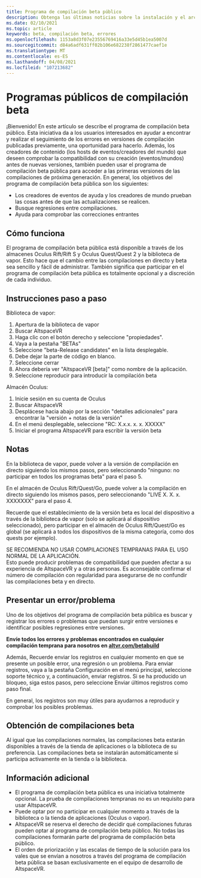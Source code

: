 ```yaml
---
title: Programa de compilación beta público
description: Obtenga las últimas noticias sobre la instalación y el archivado de errores para el programa de compilación de la versión beta de AltspaceVR más reciente.
ms.date: 02/10/2021
ms.topic: article
keywords: beta, compilación beta, errores
ms.openlocfilehash: 1153a8d3f07e23556769416a33e5d45b1ea5007d
ms.sourcegitcommit: d84a6adf631ff02b106e682238f2861477caef1e
ms.translationtype: MT
ms.contentlocale: es-ES
ms.lasthandoff: 04/08/2021
ms.locfileid: "107213682"
---
```

# <a name="public-beta-build-programs"></a>Programas públicos de compilación beta

¡Bienvenido! En este artículo se describe el programa de compilación beta público. Esta iniciativa da a los usuarios interesados en ayudar a encontrar y realizar el seguimiento de los errores en versiones de compilación publicadas previamente, una oportunidad para hacerlo. Además, los creadores de contenido (los hosts de eventos/creadores del mundo) que deseen comprobar la compatibilidad con su creación (eventos/mundos) antes de nuevas versiones, también pueden usar el programa de compilación beta pública para acceder a las primeras versiones de las compilaciones de próxima generación. En general, los objetivos del programa de compilación beta pública son los siguientes: 

* Los creadores de eventos de ayuda y los creadores de mundo prueban las cosas antes de que las actualizaciones se realicen.  
* Busque regresiones entre compilaciones. 
* Ayuda para comprobar las correcciones entrantes 
 
## <a name="how-it-works"></a>Cómo funciona

El programa de compilación beta pública está disponible a través de los almacenes Oculus Rift/Rift S y Oculus Quest/Quest 2 y la biblioteca de vapor. Esto hace que el cambio entre las compilaciones en directo y beta sea sencillo y fácil de administrar. También significa que participar en el programa de compilación beta pública es totalmente opcional y a discreción de cada individuo. 

## <a name="step-by-step-instructions"></a>Instrucciones paso a paso  

Biblioteca de vapor:

1. Apertura de la biblioteca de vapor
2. Buscar AltspaceVR
3. Haga clic con el botón derecho y seleccione "propiedades".
4. Vaya a la pestaña "BETAs"
5. Seleccione "beta-Release candidates" en la lista desplegable.
6. Debe dejar la parte de código en blanco.
7. Seleccione cerrar
8. Ahora debería ver "AltspaceVR [beta]" como nombre de la aplicación.
9. Seleccione reproducir para introducir la compilación beta

Almacén Oculus:

1. Inicie sesión en su cuenta de Oculus
2. Buscar AltspaceVR
3. Desplácese hacia abajo por la sección "detalles adicionales" para encontrar la "versión + notas de la versión"
4. En el menú desplegable, seleccione "RC: X.x.x. x. x. XXXXX"
5. Iniciar el programa AltspaceVR para escribir la versión beta

## <a name="notes"></a>Notas

En la biblioteca de vapor, puede volver a la versión de compilación en directo siguiendo los mismos pasos, pero seleccionando "ninguno: no participar en todos los programas beta" para el paso 5. 

En el almacén de Oculus Rift/Quest/Go, puede volver a la compilación en directo siguiendo los mismos pasos, pero seleccionando "LIVE X. X. x. XXXXXXX" para el paso 4. 

Recuerde que el establecimiento de la versión beta es local del dispositivo a través de la biblioteca de vapor (solo se aplicará al dispositivo seleccionado), pero participar en el almacén de Oculus Rift/Quest/Go es global (se aplicará a todos los dispositivos de la misma categoría, como dos quests por ejemplo). 

SE RECOMIENDA NO USAR COMPILACIONES TEMPRANAS PARA EL USO NORMAL DE LA APLICACIÓN.  
Esto puede producir problemas de compatibilidad que pueden afectar a su experiencia de AltspaceVR y a otras personas. Es aconsejable confirmar el número de compilación con regularidad para asegurarse de no confundir las compilaciones beta y en directo. 

## <a name="filing-a-bugissue"></a>Presentar un error/problema

Uno de los objetivos del programa de compilación beta pública es buscar y registrar los errores o problemas que puedan surgir entre versiones e identificar posibles regresiones entre versiones.  

**Envíe todos los errores y problemas encontrados en cualquier compilación temprana para nosotros en [altvr.com/betabuild](https://help.altvr.com/hc/requests/new?ticket_form_id=360004678833)**

Además, Recuerde enviar los registros en cualquier momento en que se presente un posible error, una regresión o un problema. Para enviar registros, vaya a la pestaña Configuración en el menú principal, seleccione soporte técnico y, a continuación, enviar registros. Si se ha producido un bloqueo, siga estos pasos, pero seleccione Enviar últimos registros como paso final. 

En general, los registros son muy útiles para ayudarnos a reproducir y comprobar los posibles problemas. 

## <a name="getting-beta-builds"></a>Obtención de compilaciones beta

Al igual que las compilaciones normales, las compilaciones beta estarán disponibles a través de la tienda de aplicaciones o la biblioteca de su preferencia. Las compilaciones beta se instalarán automáticamente si participa activamente en la tienda o la biblioteca. 

## <a name="additional-information"></a>Información adicional

* El programa de compilación beta pública es una iniciativa totalmente opcional. La prueba de compilaciones tempranas no es un requisito para usar AltspaceVR. 
* Puede optar por no participar en cualquier momento a través de la biblioteca o la tienda de aplicaciones (Oculus o vapor).  
* AltspaceVR se reserva el derecho de decidir qué compilaciones futuras pueden optar al programa de compilación beta público. No todas las compilaciones formarán parte del programa de compilación beta público. 
* El orden de priorización y las escalas de tiempo de la solución para los vales que se envían a nosotros a través del programa de compilación beta pública se basan exclusivamente en el equipo de desarrollo de AltspaceVR. 